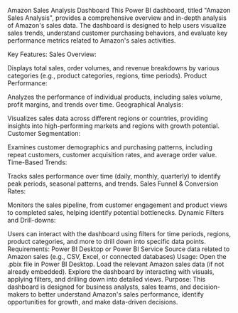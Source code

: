 Amazon Sales Analysis Dashboard
This Power BI dashboard, titled "Amazon Sales Analysis", provides a comprehensive overview and in-depth analysis of Amazon's sales data. The dashboard is designed to help users visualize sales trends, understand customer purchasing behaviors, and evaluate key performance metrics related to Amazon's sales activities.

Key Features:
Sales Overview:

Displays total sales, order volumes, and revenue breakdowns by various categories (e.g., product categories, regions, time periods).
Product Performance:

Analyzes the performance of individual products, including sales volume, profit margins, and trends over time.
Geographical Analysis:

Visualizes sales data across different regions or countries, providing insights into high-performing markets and regions with growth potential.
Customer Segmentation:

Examines customer demographics and purchasing patterns, including repeat customers, customer acquisition rates, and average order value.
Time-Based Trends:

Tracks sales performance over time (daily, monthly, quarterly) to identify peak periods, seasonal patterns, and trends.
Sales Funnel & Conversion Rates:

Monitors the sales pipeline, from customer engagement and product views to completed sales, helping identify potential bottlenecks.
Dynamic Filters and Drill-downs:

Users can interact with the dashboard using filters for time periods, regions, product categories, and more to drill down into specific data points.
Requirements:
Power BI Desktop or Power BI Service
Source data related to Amazon sales (e.g., CSV, Excel, or connected databases)
Usage:
Open the .pbix file in Power BI Desktop.
Load the relevant Amazon sales data (if not already embedded).
Explore the dashboard by interacting with visuals, applying filters, and drilling down into detailed views.
Purpose:
This dashboard is designed for business analysts, sales teams, and decision-makers to better understand Amazon's sales performance, identify opportunities for growth, and make data-driven decisions.

